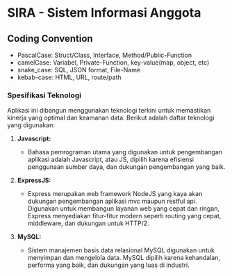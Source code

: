 # SIRA - Sistem Informasi Anggota

## Coding Convention
- PascalCase: Struct/Class, Interface, Method/Public-Function
- camelCase: Variabel, Private-Function, key-value(map, object, etc)
- snake_case: SQL, JSON format, File-Name
- kebab-case: HTML, URL, route/path

### Spesifikasi Teknologi

Aplikasi ini dibangun menggunakan teknologi terkini untuk memastikan kinerja yang optimal dan keamanan data. Berikut adalah daftar teknologi yang digunakan:

1. **Javascript:**
   - Bahasa pemrograman utama yang digunakan untuk pengembangan aplikasi adalah Javascript, atau JS, dipilih karena efisiensi penggunaan sumber daya, dan dukungan pengembangan yang baik.

2. **ExpressJS:**
   - Express merupakan web framework NodeJS yang kaya akan dukungan pengembangan aplikasi mvc maupun restful api. Digunakan untuk membangun layanan web yang cepat dan ringan, Express menyediakan fitur-fitur modern seperti routing yang cepat, middleware, dan dukungan untuk HTTP/2.

3. **MySQL:**
   - Sistem manajemen basis data relasional MySQL digunakan untuk menyimpan dan mengelola data. MySQL dipilih karena kehandalan, performa yang baik, dan dukungan yang luas di industri.